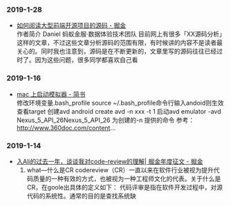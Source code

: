 ### 2019-1-28 <br/>
+ [如何阅读大型前端开源项目的源码 - 掘金](https://juejin.im/post/5afe3735518825426539afce) <br/>
    作者简介 Daniel 蚂蚁金服·数据体验技术团队 目前网上有很多「XX源码分析」这样的文章，不过这些文章分析源码的范围有限，有时候讲的内容不是读者最关心的。同时我也注意到，源码是在不断更新的，文章里写的源码往往已经过时了。因为这些问题，很多同学都喜欢自己看 <br/>
### 2019-1-16 <br/>
+ [mac 上启动模拟器 - 简书](https://www.jianshu.com/p/e657d1d2359c) <br/>
    修改环境变量.bash_profile source ~/.bash_profile命令行输入andoid则生效 查看target 创建avd android create avd -n xxx -t 1 启动avd emulator -avd Nexus_5_API_26Nexus_5_API_26 为创建的-n 提供的命令 参考：http://www.360doc.com/content... <br/>
### 2019-1-14 <br/>
+ [入Ali的过去一年，谈谈我对code-review的理解| 掘金年度征文 - 掘金](https://juejin.im/post/5c3b2bb9e51d4552090db0be) <br/>
    1. what—什么是CR codereview（CR）一直以来在软件行业被视为提升代码质量的一种有效的方式，也被视为一种工程师文化的代表。关于什么是CR，在goole出具体的定义如下： 代码评审是指在软件开发过程中，对源代码的系统性。通常的目的是查找系统缺 <br/>